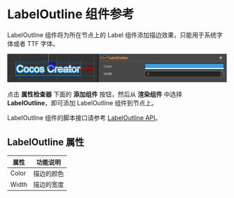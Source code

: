 # LabelOutline 组件参考

LabelOutline 组件将为所在节点上的 Label 组件添加描边效果，只能用于系统字体或者 TTF 字体。

![label-outline](label/label-outline.png)

点击 **属性检查器** 下面的 **添加组件** 按钮，然后从 **渲染组件** 中选择 **LabelOutline**，即可添加 LabelOutline 组件到节点上。

LabelOutline 组件的脚本接口请参考 [LabelOutline API](../../../api/zh/classes/LabelOutline.html)。

## LabelOutline 属性

| 属性 | 功能说明
| ------- | ------- |
| Color  | 描边的颜色
| Width  | 描边的宽度
